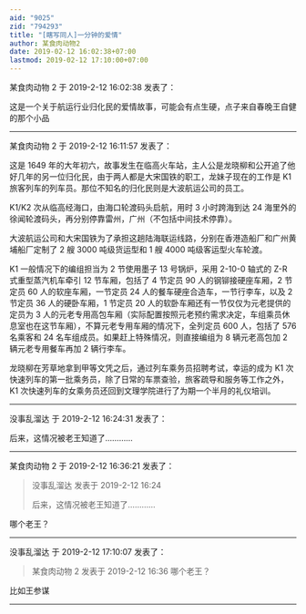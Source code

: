 ```yaml
---
aid: "9025"
zid: "794293"
title: "[瞎写同人]一分钟的爱情"
author: 某食肉动物2
date: 2019-02-12 16:02:38+07:00
lastmod: 2019-02-12 17:10:00+07:00
---
```


某食肉动物 2 于 2019-2-12 16:02:38 发表了：

这是一个关于航运行业归化民的爱情故事，可能会有点生硬，点子来自春晚王自健的那个小品

---

某食肉动物 2 于 2019-2-12 16:11:57 发表了：

这是 1649 年的大年初六，故事发生在临高火车站，主人公是龙晓柳和公开追了他好几年的另一位归化民，由于两人都是大宋国铁的职工，龙妹子现在的工作是 K1 旅客列车的列车员。那位不知名的归化民则是大波航运公司的员工。

K1/K2 次从临高经海口，由海口轮渡码头启航，用时 3 小时跨海到达 24 海里外的徐闻轮渡码头，再分别停靠雷州，广州（不包括中间技术停靠）。

大波航运公司和大宋国铁为了承担这趟陆海联运线路，分别在香港造船厂和广州黄埔船厂定制了 2 艘 3000 吨级货运型和 1 艘 4000 吨级客运型火车轮渡。

K1 一般情况下的编组担当为 2 节使用墨子 13 号锅炉，采用 2-10-0 轴式的 Z-R 式重型蒸汽机车牵引 12 节车厢，包括了 4 节定员 90 人的钢铆接硬座车厢，2 节定员 60 人的软座车厢，一节定员 24 人的餐车硬座合造车，一节行李车，以及 2 节定员 36 人的硬卧车厢，1 节定员 20 人的软卧车厢还有一节仅仅为元老提供的定员为 3 人的元老专用高包车厢（实际配置按照元老预约需求决定，车组乘员休息室也在这节车厢），不算元老专用车厢的情况下，全列定员 600 人，包括了 576 名乘客和 24 名车组成员。如果赶上特殊情况，则直接编组为 8 辆元老高包加 2 辆元老专用餐车再加 2 辆行李车。

龙晓柳在芳草地拿到甲等文凭之后，通过列车乘务员招聘考试，幸运的成为 K1 次快速列车的第一批乘务员，除了日常的车票查验，旅客疏导和服务等工作之外，K1 次快速列车的女乘务员还回到文理学院进行了为期一个半月的礼仪培训。

---

没事乱溜达 于 2019-2-12 16:24:31 发表了：

后来，这情况被老王知道了…………

---

某食肉动物 2 于 2019-2-12 16:36:21 发表了：

> 没事乱溜达 发表于 2019-2-12 16:24
>
> 后来，这情况被老王知道了…………

哪个老王？

---

没事乱溜达 于 2019-2-12 17:10:07 发表了：

> 某食肉动物 2 发表于 2019-2-12 16:36 哪个老王？

比如王参谋

---
